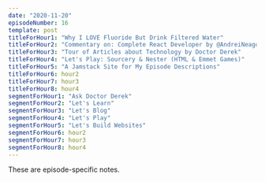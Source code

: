 ```yaml
---
date: "2020-11-20"
episodeNumber: 16
template: post
titleForHour1: "Why I LOVE Fluoride But Drink Filtered Water"
titleForHour2: "Commentary on: Complete React Developer by @AndreiNeagoie"
titleForHour3: "Tour of Articles about Technology by Doctor Derek"
titleForHour4: "Let's Play: Sourcery & Nester (HTML & Emmet Games)"
titleForHour5: "A Jamstack Site for My Episode Descriptions"
titleForHour6: hour2
titleForHour7: hour3
titleForHour8: hour4
segmentForHour1: "Ask Doctor Derek"
segmentForHour2: "Let's Learn"
segmentForHour3: "Let's Blog"
segmentForHour4: "Let's Play"
segmentForHour5: "Let's Build Websites"
segmentForHour6: hour2
segmentForHour7: hour3
segmentForHour8: hour4
---
```


These are episode-specific notes.
